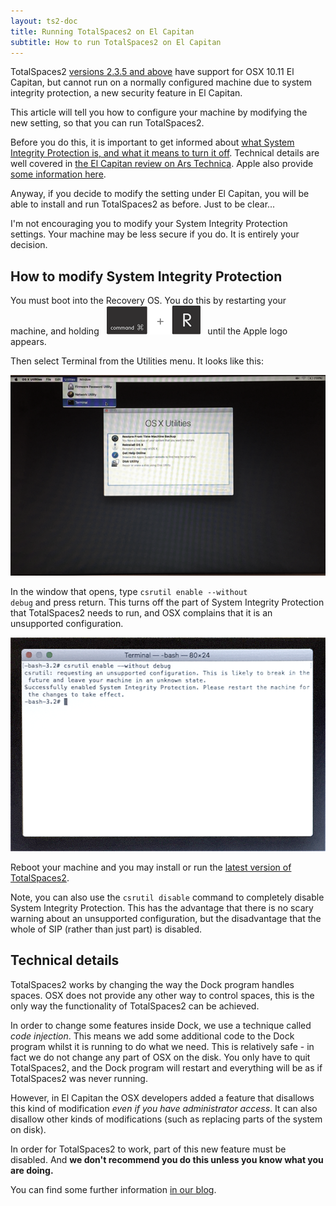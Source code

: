 ```yaml
---
layout: ts2-doc
title: Running TotalSpaces2 on El Capitan
subtitle: How to run TotalSpaces2 on El Capitan
---
```


TotalSpaces2 [versions 2.3.5 and above](/changes-beta) have support for OSX 10.11 El Capitan, but cannot run on a normally configured machine due to system integrity protection, a new security feature in El Capitan.

This article will tell you how to configure your machine by modifying the new setting, so that you can run TotalSpaces2.

Before you do this, it is important to get informed about [what System Integrity Protection is, and what it means to turn it off](https://en.wikipedia.org/wiki/System_Integrity_Protection). Technical details are well covered in [the El Capitan review on Ars Technica](http://arstechnica.com/apple/2015/09/os-x-10-11-el-capitan-the-ars-technica-review/8). Apple also provide [some information here](https://developer.apple.com/library/prerelease/mac/documentation/Security/Conceptual/System_Integrity_Protection_Guide/Introduction/Introduction.html). 

Anyway, if you decide to modify the setting under El Capitan, you will be able to install and run TotalSpaces2 as before. Just to be clear...

<div class="license-desk exclamation">
I'm not encouraging you to modify your System Integrity Protection settings. Your machine may be less secure if you do. It is entirely your decision.
</div>

## How to modify System Integrity Protection

You must boot into the Recovery OS. You do this by restarting your machine, and holding&nbsp;&nbsp; <img src="/images/cmd-r.png" title="cmd-r"> &nbsp;&nbsp;until the Apple logo appears.

Then select Terminal from the Utilities menu. It looks like this:

<img src="/images/recovery-1.png">

In the window that opens, type
<code>csrutil enable --without debug</code>
and press return. This turns off the part of System Integrity Protection that TotalSpaces2 needs to run, and OSX complains that it is an unsupported configuration.

<img src="/images/recovery-2.png">

Reboot your machine and you may install or run the [latest version of TotalSpaces2](/changes-beta).

Note, you can also use the <code>csrutil disable</code> command to completely disable System Integrity Protection. This has the advantage that there is no scary warning about an unsupported configuration, but the disadvantage that the whole of SIP (rather than just part) is disabled.

## Technical details

TotalSpaces2 works by changing the way the Dock program handles spaces. OSX does not provide any other way to control spaces, this is the only way the functionality of TotalSpaces2 can be achieved.

In order to change some features inside Dock, we use a technique called _code injection_. This means we add some additional code to the Dock program whilst it is running to do what we need. This is relatively safe - in fact we do not change any part of OSX on the disk. You only have to quit TotalSpaces2, and the Dock program will restart and everything will be as if TotalSpaces2 was never running.

However, in El Capitan the OSX developers added a feature that disallows this kind of modification _even if you have administrator access_. It can also disallow other kinds of modifications (such as replacing parts of the system on disk).

In order for TotalSpaces2 to work, part of this new feature must be disabled. And __we don't recommend you do this unless you know what you are doing.__

You can find some further information [in our blog](http://blog.binaryage.com/el-capitan-update/).

